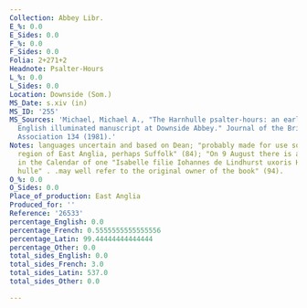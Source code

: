 ```yaml
---
Collection: Abbey Libr.
E_%: 0.0
E_Sides: 0.0
F_%: 0.0
F_Sides: 0.0
Folia: 2+271+2
Headnote: Psalter-Hours
L_%: 0.0
L_Sides: 0.0
Location: Downside (Som.)
MS_Date: s.xiv (in)
MS_ID: '255'
MS_Sources: 'Michael, Michael A., "The Harnhulle psalter-hours: an early fourteenth-century
  English illuminated manuscript at Downside Abbey." Journal of the British Archaeological
  Association 134 (1981).'
Notes: languages uncertain and based on Dean; "probably made for use somwhere in the
  region of East Anglia, perhaps Suffolk" (84); "On 9 August there is an added obit
  in the Calendar of one "Isabelle filie Iohannes de Lindhurst uxoris Henrici de Harn
  hulle" . .may well refer to the original owner of the book" (94).
O_%: 0.0
O_Sides: 0.0
Place_of_production: East Anglia
Produced_for: ''
Reference: '26533'
percentage_English: 0.0
percentage_French: 0.5555555555555556
percentage_Latin: 99.44444444444444
percentage_Other: 0.0
total_sides_English: 0.0
total_sides_French: 3.0
total_sides_Latin: 537.0
total_sides_Other: 0.0

---
```

